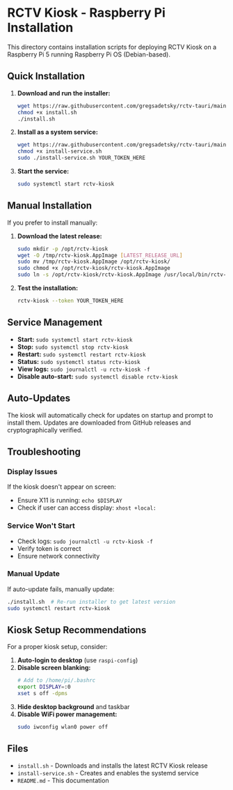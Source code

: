 # RCTV Kiosk - Raspberry Pi Installation

This directory contains installation scripts for deploying RCTV Kiosk on a Raspberry Pi 5 running Raspberry Pi OS (Debian-based).

## Quick Installation

1. **Download and run the installer:**
   ```bash
   wget https://raw.githubusercontent.com/gregsadetsky/rctv-tauri/main/_raspi-files/install.sh
   chmod +x install.sh
   ./install.sh
   ```

2. **Install as a system service:**
   ```bash
   wget https://raw.githubusercontent.com/gregsadetsky/rctv-tauri/main/_raspi-files/install-service.sh
   chmod +x install-service.sh
   sudo ./install-service.sh YOUR_TOKEN_HERE
   ```

3. **Start the service:**
   ```bash
   sudo systemctl start rctv-kiosk
   ```

## Manual Installation

If you prefer to install manually:

1. **Download the latest release:**
   ```bash
   sudo mkdir -p /opt/rctv-kiosk
   wget -O /tmp/rctv-kiosk.AppImage [LATEST_RELEASE_URL]
   sudo mv /tmp/rctv-kiosk.AppImage /opt/rctv-kiosk/
   sudo chmod +x /opt/rctv-kiosk/rctv-kiosk.AppImage
   sudo ln -s /opt/rctv-kiosk/rctv-kiosk.AppImage /usr/local/bin/rctv-kiosk
   ```

2. **Test the installation:**
   ```bash
   rctv-kiosk --token YOUR_TOKEN_HERE
   ```

## Service Management

- **Start:** `sudo systemctl start rctv-kiosk`
- **Stop:** `sudo systemctl stop rctv-kiosk`
- **Restart:** `sudo systemctl restart rctv-kiosk`
- **Status:** `sudo systemctl status rctv-kiosk`
- **View logs:** `sudo journalctl -u rctv-kiosk -f`
- **Disable auto-start:** `sudo systemctl disable rctv-kiosk`

## Auto-Updates

The kiosk will automatically check for updates on startup and prompt to install them. Updates are downloaded from GitHub releases and cryptographically verified.

## Troubleshooting

### Display Issues
If the kiosk doesn't appear on screen:
- Ensure X11 is running: `echo $DISPLAY`
- Check if user can access display: `xhost +local:`

### Service Won't Start
- Check logs: `sudo journalctl -u rctv-kiosk -f`
- Verify token is correct
- Ensure network connectivity

### Manual Update
If auto-update fails, manually update:
```bash
./install.sh  # Re-run installer to get latest version
sudo systemctl restart rctv-kiosk
```

## Kiosk Setup Recommendations

For a proper kiosk setup, consider:

1. **Auto-login to desktop** (use `raspi-config`)
2. **Disable screen blanking:**
   ```bash
   # Add to /home/pi/.bashrc
   export DISPLAY=:0
   xset s off -dpms
   ```
3. **Hide desktop background** and taskbar
4. **Disable WiFi power management:**
   ```bash
   sudo iwconfig wlan0 power off
   ```

## Files

- `install.sh` - Downloads and installs the latest RCTV Kiosk release
- `install-service.sh` - Creates and enables the systemd service
- `README.md` - This documentation
